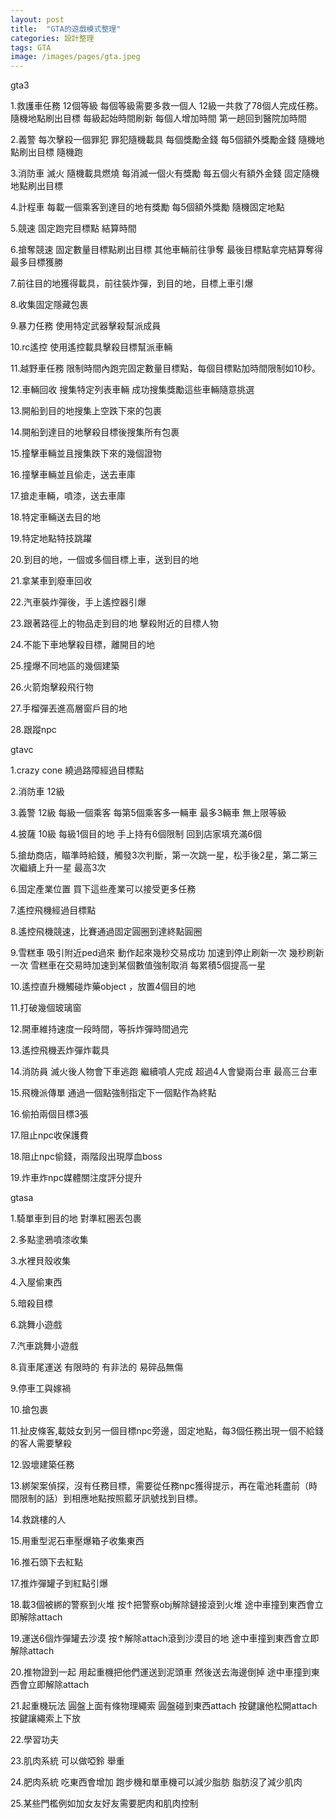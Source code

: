 ```yaml
---
layout: post
title:  "GTA的遊戲模式整理"
categories: 設計整理
tags: GTA
image: /images/pages/gta.jpeg
---
```


gta3

1.救護車任務 12個等級 每個等級需要多救一個人 12級一共救了78個人完成任務。隨機地點刷出目標 每級起始時間刷新 每個人增加時間 第一趟回到醫院加時間
  
2.義警 每次擊殺一個罪犯 罪犯隨機載具 每個獎勵金錢 每5個額外獎勵金錢 隨機地點刷出目標 隨機跑
  
3.消防車 滅火 隨機載具燃燒 每消滅一個火有獎勵 每五個火有額外金錢 固定隨機地點刷出目標
  
4.計程車 每載一個乘客到達目的地有獎勵 每5個額外獎勵 隨機固定地點
  
5.競速 固定跑完目標點 結算時間
  
6.搶奪競速 固定數量目標點刷出目標 其他車輛前往爭奪 最後目標點拿完結算奪得最多目標獲勝
  
7.前往目的地獲得載具，前往裝炸彈，到目的地，目標上車引爆
  
8.收集固定隱藏包裹
  
9.暴力任務 使用特定武器擊殺幫派成員
  
10.rc遙控 使用遙控載具擊殺目標幫派車輛
  
11.越野車任務 限制時間內跑完固定數量目標點，每個目標點加時間限制如10秒。
  
12.車輛回收 搜集特定列表車輛 成功搜集獎勵這些車輛隨意挑選
  
13.開船到目的地搜集上空跌下來的包裹
  
14.開船到達目的地擊殺目標後搜集所有包裹
  
15.撞擊車輛並且搜集跌下來的幾個證物
  
16.撞擊車輛並且偷走，送去車庫
  
17.搶走車輛，噴漆，送去車庫
  
18.特定車輛送去目的地
  
19.特定地點特技跳躍
  
20.到目的地，一個或多個目標上車，送到目的地
  
21.拿某車到廢車回收
  
22.汽車裝炸彈後，手上遙控器引爆
  
23.跟著路徑上的物品走到目的地 擊殺附近的目標人物
  
24.不能下車地擊殺目標，離開目的地
  
25.撞爆不同地區的幾個建築
  
26.火箭炮擊殺飛行物
  
27.手榴彈丟進高層窗戶目的地
  
28.跟蹤npc
  
gtavc
  
1.crazy cone 繞過路障經過目標點
  
2.消防車 12級 
  
3.義警 12級 每級一個乘客 每第5個乘客多一輛車 最多3輛車 無上限等級
  
4.披薩 10級 每級1個目的地 手上持有6個限制  回到店家填充滿6個
  
5.搶劫商店，瞄準時給錢，觸發3次判斷，第一次跳一星，松手後2星，第二第三次繼續上升一星 最高3次
  
6.固定產業位置 買下這些產業可以接受更多任務
  
7.遙控飛機經過目標點
  
8.遙控飛機競速，比賽通過固定圓圈到達終點圓圈
  
9.雪糕車 吸引附近ped過來 動作起來幾秒交易成功 加速到停止刷新一次 幾秒刷新一次 雪糕車在交易時加速到某個數值強制取消 每累積5個提高一星
  
10.遙控直升機觸碰炸藥object ，放置4個目的地
  
11.打破幾個玻璃窗
  
12.開車維持速度一段時間，等拆炸彈時間過完
  
13.遙控飛機丟炸彈炸載具
  
14.消防員 滅火後人物會下車逃跑 繼續噴人完成 超過4人會變兩台車 最高三台車
  
15.飛機派傳單 通過一個點強制指定下一個點作為終點
  
16.偷拍兩個目標3張
  
17.阻止npc收保護費
  
18.阻止npc偷錢，兩階段出現厚血boss
  
19.炸車炸npc媒體關注度評分提升
  
gtasa
  
1.騎單車到目的地 對準紅圈丟包裹
  
2.多點塗鴉噴漆收集
  
3.水裡貝殼收集
  
4.入屋偷東西
  
5.暗殺目標
  
6.跳舞小遊戲
  
7.汽車跳舞小遊戲
  
8.貨車尾運送 有限時的 有非法的 易碎品無傷
  
9.停車工與嫁禍
  
10.搶包裹
  
11.扯皮條客,載妓女到另一個目標npc旁邊，固定地點，每3個任務出現一個不給錢的客人需要擊殺
  
12.毀壞建築任務
  
13.綁架案偵探，沒有任務目標，需要從任務npc獲得提示，再在電池耗盡前（時間限制的話）到相應地點按照藍牙訊號找到目標。
  
14.救跳樓的人
  
15.用重型泥石車壓爆箱子收集東西
  
16.推石頭下去紅點
  
17.推炸彈罐子到紅點引爆 
  
18.載3個被綁的警察到火堆 按↑把警察obj解除鏈接滾到火堆 途中車撞到東西會立即解除attach
  
19.運送6個炸彈罐去沙漠 按↑解除attach滾到沙漠目的地 途中車撞到東西會立即解除attach
  
20.推物證到一起 用起重機把他們運送到泥頭車 然後送去海邊倒掉 途中車撞到東西會立即解除attach
  
21.起重機玩法 圓盤上面有條物理繩索 圓盤碰到東西attach 按鍵讓他松開attach 按鍵讓繩索上下放
  
22.學習功夫
  
23.肌肉系統 可以做啞鈴 舉重
  
24.肥肉系統 吃東西會增加 跑步機和單車機可以減少脂肪 脂肪沒了減少肌肉
  
25.某些門檻例如加女友好友需要肥肉和肌肉控制
  